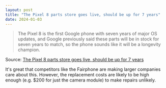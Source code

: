 ```yaml
---
layout: post
title: "The Pixel 8 parts store goes live, should be up for 7 years"
date: 2024-01-03
---
```


 > The Pixel 8 is the first Google phone with seven years of major OS 
updates, and Google previously said these parts will be in stock for 
seven years to match, so the phone sounds like it will be a longevity 
champion.

Source: [The Pixel 8 parts store goes live, should be up for 7 
years](https://arstechnica.com/?p=1993185)

It's great that competitors like the Fairphone are making larger 
companies care about this. However, the replacement costs are likely to 
be high enough (e.g. $200 for just the camera module) to make repairs 
unlikely.



